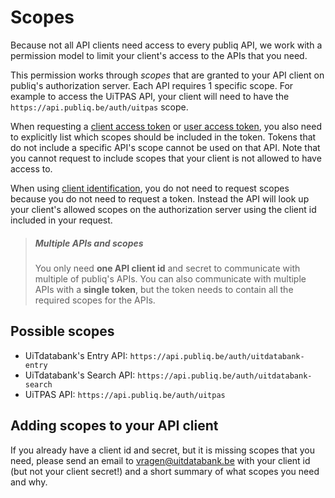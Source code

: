 # Scopes

Because not all API clients need access to every publiq API, we work with a permission model to limit your client's access to the APIs that you need.

This permission works through *scopes* that are granted to your API client on publiq's authorization server. Each API requires 1 specific scope. For example to access the UiTPAS API, your client will need to have the `https://api.publiq.be/auth/uitpas` scope.

When requesting a [client access token](./client-access-token.md) or [user access token](./user-access-token.md), you also need to explicitly list which scopes should be included in the token. Tokens that do not include a specific API's scope cannot be used on that API. Note that you cannot request to include scopes that your client is not allowed to have access to.

When using [client identification](./client-identification.md), you do not need to request scopes because you do not need to request a token. Instead the API will look up your client's allowed scopes on the authorization server using the client id included in your request.

> ##### Multiple APIs and scopes
> You only need **one API client id** and secret to communicate with multiple of publiq's APIs. You can also communicate with multiple APIs with a **single token**, but the token needs to contain all the required scopes for the APIs.

## Possible scopes

- UiTdatabank's Entry API: `https://api.publiq.be/auth/uitdatabank-entry`
- UiTdatabank's Search API: `https://api.publiq.be/auth/uitdatabank-search`
- UiTPAS API: `https://api.publiq.be/auth/uitpas`

## Adding scopes to your API client

If you already have a client id and secret, but it is missing scopes that you need, please send an email to vragen@uitdatabank.be with your client id (but not your client secret!) and a short summary of what scopes you need and why.
